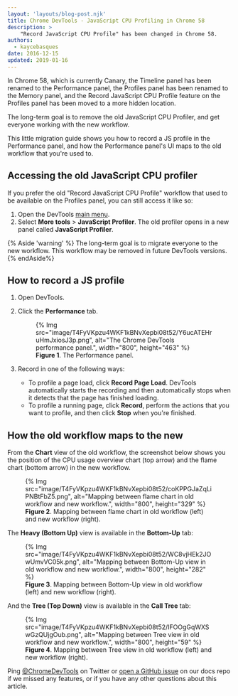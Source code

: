 ```yaml
---
layout: 'layouts/blog-post.njk'
title: Chrome DevTools - JavaScript CPU Profiling in Chrome 58
description: >
    "Record JavaScript CPU Profile" has been changed in Chrome 58.
authors:
  - kaycebasques
date: 2016-12-15 
updated: 2019-01-16
---
```



In Chrome 58, which is currently Canary, the Timeline panel has been renamed
to the Performance panel, the Profiles panel has been
renamed to the Memory panel, and the Record JavaScript CPU Profile feature
on the Profiles panel has been moved to a more hidden location.

The long-term goal is to remove the old JavaScript CPU Profiler, and
get everyone working with the new workflow.

This little migration guide shows you how to record a JS profile in the 
Performance panel, and how the Performance panel's UI maps to the old
workflow that you're used to.

## Accessing the old JavaScript CPU profiler

If you prefer the old "Record JavaScript CPU Profile" workflow that used to
be available on the Profiles panel, you can still access it like so:

1. Open the DevTools [main menu](https://developers.google.com/web/tools/chrome-devtools/ui#main-menu).
1. Select **More tools** > **JavaScript Profiler**. The old profiler opens
   in a new panel called **JavaScript Profiler**.

{% Aside 'warning' %}
The long-term goal is to migrate everyone to the new workflow.
This workflow may be removed in future DevTools versions.
{% endAside%}


## How to record a JS profile

1. Open DevTools.
1. Click the **Performance** tab.

     <figure>
        {% Img src="image/T4FyVKpzu4WKF1kBNvXepbi08t52/Y6ucATEHruHmJxiosJ3p.png", alt="The Chrome DevTools performance panel.", width="800", height="463" %}
       <figcaption><b>Figure 1</b>. The Performance panel.</figcaption>
     </figure>

1. Record in one of the following ways:

     * To profile a page load, click **Record Page Load**.
       DevTools automatically starts the recording and then automatically
       stops when it detects that the page has finished loading.
     * To profile a running page, click **Record**, perform the actions that
       you want to profile, and then click **Stop** when you're finished.

## How the old workflow maps to the new 

From the **Chart** view of the old workflow, the screenshot below shows
you the position of the CPU usage overview chart (top arrow) and the 
flame chart (bottom arrow) in the new workflow.

<figure>
    {% Img src="image/T4FyVKpzu4WKF1kBNvXepbi08t52/coKPPGJaZqLiPNBtFbZ5.png", alt="Mapping between flame chart in old workflow and new workflow.", width="800", height="329" %}
  <figcaption>
    <b>Figure 2</b>. Mapping between flame chart in old workflow (left) and
    new workflow (right).
  </figcaption>
</figure>

The **Heavy (Bottom Up)** view is available in the **Bottom-Up** tab:

<figure>
    {% Img src="image/T4FyVKpzu4WKF1kBNvXepbi08t52/WC8vjHEk2JOwUmvVC05k.png", alt="Mapping between Bottom-Up view in old workflow and new workflow.", width="800", height="282" %}
  <figcaption>
    <b>Figure 3</b>. Mapping between Bottom-Up view in old workflow (left) and
    new workflow (right).
  </figcaption>
</figure>

And the **Tree (Top Down)** view is available in the **Call Tree** tab:

<figure>
    {% Img src="image/T4FyVKpzu4WKF1kBNvXepbi08t52/IFOOgGqWXSwGzQUjgOub.png", alt="Mapping between Tree view in old workflow and new workflow.", width="800", height="59" %}
  <figcaption>
    <b>Figure 4</b>. Mapping between Tree view in old workflow (left) and
    new workflow (right).
  </figcaption>
</figure>


Ping [@ChromeDevTools](https://twitter.com/chromedevtools) on Twitter or
[open a GitHub issue][GH] on our docs repo if we missed any features, or if you
have any other questions about this article.

[GH]: https://github.com/google/WebFundamentals/issues/new?title=[DevTools%20CPU%20Profile%20Migration]
